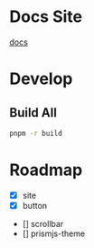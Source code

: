 # Docs Site

[docs](https://koory1st.github.io/svelement-ui/)

# Develop

## Build All

```sh
pnpm -r build
```

# Roadmap

- [x] site
- [x] button
- [] scrollbar
- [] prismjs-theme
